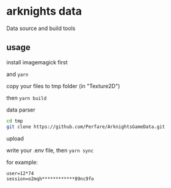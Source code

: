 # arknights data

Data source and build tools

## usage

install imagemagick first

and `yarn`

copy your files to tmp folder (in "Texture2D")

then `yarn build`

data parser

```bash
cd tmp
git clone https://github.com/Perfare/ArknightsGameData.git
```

upload

write your .env file, then `yarn sync`

for example:
```
user=12*74
session=o2mqh************89nc9fo
```